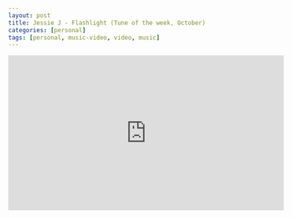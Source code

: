 ```yaml
---
layout: post
title: Jessie J - Flashlight (Tune of the week, October)
categories: [personal]
tags: [personal, music-video, video, music]
---
```


<iframe width="560" height="315" src="https://www.youtube.com/embed/RgKAFK5djSk" frameborder="0" allowfullscreen></iframe>
